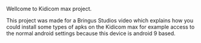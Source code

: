 Wellcome to Kidicom max project.

This project was made for a Bringus Studios video which explains how you could install some types of apks on the Kidicom max for example access to the normal android settings because this device is android 9 based.
